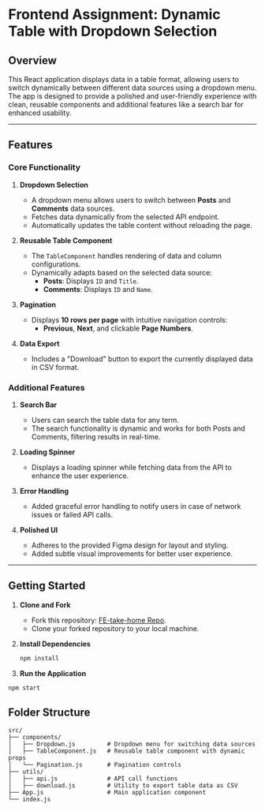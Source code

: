 # Frontend Assignment: Dynamic Table with Dropdown Selection

## Overview

This React application displays data in a table format, allowing users to switch dynamically between different data sources using a dropdown menu. The app is designed to provide a polished and user-friendly experience with clean, reusable components and additional features like a search bar for enhanced usability.

---

## Features

### Core Functionality

1. **Dropdown Selection**
   - A dropdown menu allows users to switch between **Posts** and **Comments** data sources.
   - Fetches data dynamically from the selected API endpoint.
   - Automatically updates the table content without reloading the page.

2. **Reusable Table Component**
   - The `TableComponent` handles rendering of data and column configurations.
   - Dynamically adapts based on the selected data source:
     - **Posts**: Displays `ID` and `Title`.
     - **Comments**: Displays `ID` and `Name`.

3. **Pagination**
   - Displays **10 rows per page** with intuitive navigation controls:
     - **Previous**, **Next**, and clickable **Page Numbers**.

4. **Data Export**
   - Includes a "Download" button to export the currently displayed data in CSV format.

### Additional Features

1. **Search Bar**
   - Users can search the table data for any term.
   - The search functionality is dynamic and works for both Posts and Comments, filtering results in real-time.

2. **Loading Spinner**
   - Displays a loading spinner while fetching data from the API to enhance the user experience.

3. **Error Handling**
   - Added graceful error handling to notify users in case of network issues or failed API calls.

4. **Polished UI**
   - Adheres to the provided Figma design for layout and styling.
   - Added subtle visual improvements for better user experience.

---

## Getting Started

1. **Clone and Fork**
   - Fork this repository: [FE-take-home Repo](https://github.com/sarthakb657/FE-take-home).
   - Clone your forked repository to your local machine.

2. **Install Dependencies**
   ```bash
   npm install

3. **Run the Application**

```bash
npm start
```

## Folder Structure
```
src/
├── components/
│   ├── Dropdown.js         # Dropdown menu for switching data sources
│   ├── TableComponent.js   # Reusable table component with dynamic props
│   └── Pagination.js       # Pagination controls
├── utils/
│   ├── api.js              # API call functions
│   ├── download.js         # Utility to export table data as CSV
├── App.js                  # Main application component
└── index.js       
```
